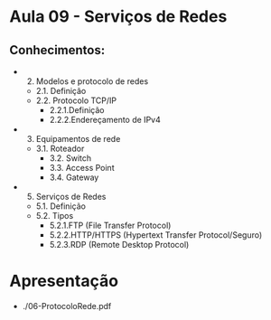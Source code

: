 # Aula 09 -  Serviços de Redes
## Conhecimentos:
- 2. Modelos e protocolo de redes
    - 2.1. Definição
    - 2.2. Protocolo TCP/IP
        - 2.2.1.Definição
        - 2.2.2.Endereçamento de IPv4
- 3. Equipamentos de rede
    - 3.1. Roteador
        - 3.2. Switch
        - 3.3. Access Point
        - 3.4. Gateway

- 5. Serviços de Redes
    - 5.1. Definição
    - 5.2. Tipos
        - 5.2.1.FTP (File Transfer Protocol)
        - 5.2.2.HTTP/HTTPS (Hypertext Transfer Protocol/Seguro)
        - 5.2.3.RDP (Remote Desktop Protocol)

# Apresentação
- ./06-ProtocoloRede.pdf
